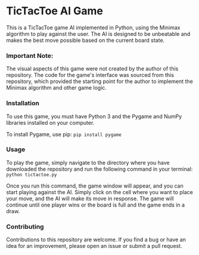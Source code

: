 # TicTacToe AI Game
This is a TicTacToe game AI implemented in Python, using the Minimax algorithm to play against the user. The AI is designed to be unbeatable and makes the best move possible based on the current board state.

### Important Note:
 The visual aspects of this game were not created by the author of this repository. The code for the game's interface was sourced from this repository, which provided the starting point for the author to implement the Minimax algorithm and other game logic.

### Installation

To use this game, you must have Python 3 and the Pygame and NumPy libraries installed on your computer.

To install Pygame, use pip:
`pip install pygame`

### Usage

To play the game, simply navigate to the directory where you have downloaded the repository and run the following command in your terminal:
`python tictactoe.py`

Once you run this command, the game window will appear, and you can start playing against the AI. Simply click on the cell where you want to place your move, and the AI will make its move in response. The game will continue until one player wins or the board is full and the game ends in a draw.


### Contributing

Contributions to this repository are welcome. If you find a bug or have an idea for an improvement, please open an issue or submit a pull request.
